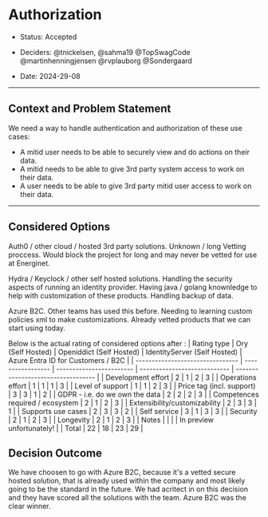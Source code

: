 # Authorization

* Status: Accepted
* Deciders: @tnickelsen, @sahma19 @TopSwagCode @martinhenningjensen @rvplauborg @Sondergaard

* Date: 2024-29-08

---

## Context and Problem Statement

We need a way to handle authentication and authorization of these use cases:

* A mitid user needs to be able to securely view and do actions on their data.
* A mitid needs to be able to give 3rd party system access to work on their data.
* A user needs to be able to give 3rd party mitid user access to work on their data.

---

## Considered Options

Auth0 / other cloud / hosted 3rd party solutions. Unknown / long Vetting proccess. Would block the project for long and may never be vetted for use at Energinet.

Hydra / Keyclock / other self hosted solutions. Handling the security aspects of running an identity provider. Having java / golang knownledge to help with customization of these products. Handling backup of data.

Azure B2C. Other teams has used this before. Needing to learning custom policies xml to make customizations. Already vetted products that we can start using today.

Below is the actual rating of considered options after :
| Rating type                      | Ory (Self Hosted) | Openiddict (Self Hosted) | IdentityServer (Self Hosted) | Azure Entra ID for Customers / B2C |
| -------------------------------- | ----------------- | ------------------------ | ---------------------------- | ---------------------------------- |
| Development effort               | 2                 | 1                        | 2                            | 3                                  |
| Operations effort                | 1                 | 1                        | 1                            | 3                                  |
| Level of support                 | 1                 | 1                        | 2                            | 3                                  |
| Price tag (incl. support)        | 3                 | 3                        | 1                            | 2                                  |
| GDPR - i.e. do we own the data   | 2                 | 2                        | 2                            | 3                                  |
| Competences required / ecosystem | 2                 | 1                        | 2                            | 3                                  |
| Extensibility/customizability    | 2                 | 3                        | 3                            | 1                                  |
| Supports use cases               | 2                 | 3                        | 3                            | 2                                  |
| Self service                     | 3                 | 1                        | 3                            | 3                                  |
| Security                         | 2                 | 1                        | 2                            | 3                                  |
| Longevity                        | 2                 | 1                        | 2                            | 3                                  |
| Notes                            |                   |                          |                              | In preview unfortunately!          |
| Total                            | 22                | 18                       | 23                           | 29                                 |
## Decision Outcome

We have choosen to go with Azure B2C, because it's a vetted secure hosted solution, that is already used within the company and most likely going to be the standard in the future. We had acritect in on this decision and they have scored all the solutions with the team. Azure B2C was the clear winner.

